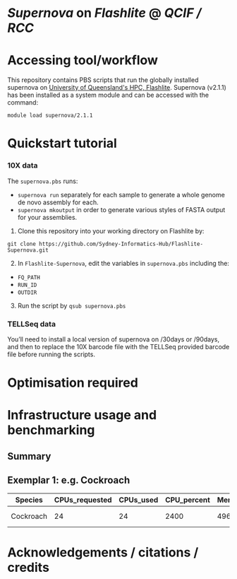 *Supernova* on *Flashlite* @ *QCIF / RCC*
===========

# Accessing tool/workflow

This repository contains PBS scripts that run the globally installed supernova on [University of Queensland's HPC, Flashlite](https://rcc.uq.edu.au/flashlite). Supernova (v2.1.1) has been installed as a system module and can be accessed with the command:

    module load supernova/2.1.1

# Quickstart tutorial

### 10X data

The `supernova.pbs` runs:

* `supernova run` separately for each sample to generate a whole genome de novo assembly for each.
* `supernova mkoutput` in order to generate various styles of FASTA output for your assemblies.

1. Clone this repository into your working directory on Flashlite by: 

  `git clone https://github.com/Sydney-Informatics-Hub/Flashlite-Supernova.git`

2. In `Flashlite-Supernova`, edit the variables in `supernova.pbs` including the:

* `FQ_PATH`
* `RUN_ID`
* `OUTDIR`

3. Run the script by `qsub supernova.pbs`

### TELLSeq data

You’ll need to install a local version of supernova on /30days or /90days, and then to replace the 10X barcode file with the TELLSeq provided barcode file before running the scripts.

# Optimisation required

# Infrastructure usage and benchmarking

## Summary

## Exemplar 1: e.g. Cockroach

| Species   | CPUs_requested | CPUs_used | CPU_percent | Mem_requested | Mem_used    | VMem_used   | CPUtime   | CPUtime_mins | Walltime_req | Walltime_used | Walltime_mins | JobFS_req | JobFS_used | Efficiency | Service_units(1*CPU_hours) | Queue | Account   | ExitStatus |
|-----------|----------------|-----------|-------------|---------------|-------------|-------------|-----------|--------------|--------------|---------------|---------------|-----------|------------|------------|----------------------------|-------|-----------|------------|
| Cockroach | 24             | 24        | 2400        | 496gb         | 158606368kb | 305991020kb | 830:26:04 | 49826.07     | 336:00:00    | 61:34:24      | 3694.4        | NA        | NA         | 0.56       | 830.43                     | Long  | qris-user | 0          |

# Acknowledgements / citations / credits


